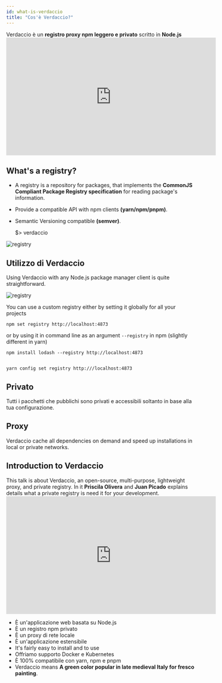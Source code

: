 ```yaml
---
id: what-is-verdaccio
title: "Cos'è Verdaccio?"
---
```


Verdaccio è un **registro proxy npm leggero e privato** scritto in **Node.js** <iframe width="560" height="315" src="https://www.youtube.com/embed/P_hxy7W-IL4?enablejsapi=1" frameborder="0" allow="accelerometer; autoplay; encrypted-media; gyroscope; picture-in-picture" allowfullscreen mark="crwd-mark"></iframe> 

## What's a registry?

* A registry is a repository for packages, that implements the **CommonJS Compliant Package Registry specification** for reading package's information.
* Provide a compatible API with npm clients **(yarn/npm/pnpm)**.
* Semantic Versioning compatible **(semver)**.

    $> verdaccio
    

![registry](assets/verdaccio_server.gif)

## Utilizzo di Verdaccio

Using Verdaccio with any Node.js package manager client is quite straightforward.

![registry](assets/npm_install.gif)

You can use a custom registry either by setting it globally for all your projects

    npm set registry http://localhost:4873
    

or by using it in command line as an argument `--registry` in npm (slightly different in yarn)

    npm install lodash --registry http://localhost:4873
    

    yarn config set registry http:///localhost:4873
    

## Privato

Tutti i pacchetti che pubblichi sono privati e accessibili soltanto in base alla tua configurazione.

## Proxy

Verdaccio cache all dependencies on demand and speed up installations in local or private networks.

## Introduction to Verdaccio

This talk is about Verdaccio, an open-source, multi-purpose, lightweight proxy, and private registry. In it **Priscila Olivera** and **Juan Picado** explains details what a private registry is need it for your development. <iframe width="560" height="315" src="https://www.youtube.com/embed/hDIFKzmoCaA?enablejsapi=1" frameborder="0" allow="accelerometer; autoplay; encrypted-media; gyroscope; picture-in-picture" allowfullscreen mark="crwd-mark"></iframe> 

* È un'applicazione web basata su Node.js
* È un registro npm privato
* È un proxy di rete locale
* È un'applicazione estensibile
* It's fairly easy to install and to use
* Offriamo supporto Docker e Kubernetes
* È 100% compatibile con yarn, npm e pnpm
* Verdaccio means **A green color popular in late medieval Italy for fresco painting**.